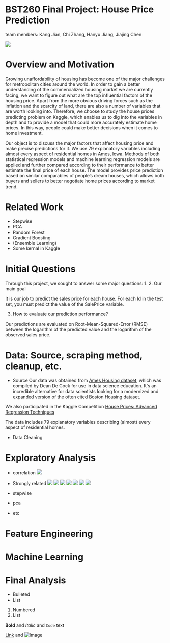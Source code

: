 # BST260 Final Project: House Price Prediction

team members:
Kang Jian,
Chi Zhang,
Hanyu Jiang,
Jiajing Chen  

![](1.jpg)

# Overview and Motivation

Growing unaffordability of housing has become one of the major challenges for metropolitan cities around the world. In order to gain a better understanding of the commercialized housing market we are currently facing, we want to figure out what are the top influential factors of the housing price. Apart from the more obvious driving forces such as the inflation and the scarcity of land, there are also a number of variables that are worth looking into. Therefore, we choose to study the house prices predicting problem on Kaggle, which enables us to dig into the variables in depth and to provide a model that could more accurately estimate home prices. In this way, people could make better decisions when it comes to home investment.

Our object is to discuss the major factors that affect housing price and make precise predictions for it. We use 79 explanatory variables including almost every aspect of residential homes in Ames, Iowa. Methods of both statistical regression models and machine learning regression models are applied and further compared according to their performance to better estimate the final price of each house. The model provides price prediction based on similar comparables of people’s dream houses, which allows both buyers and sellers to better negotiate home prices according to market trend. 


# Related Work

- Stepwise
- PCA
- Random Forest
- Gradient Boosting
- (Ensemble Learning)
- Some kernal in Kaggle


# Initial Questions
Through this project, we sought to answer some major questions: 
1.
2. Our main goal 

It is our job to predict the sales price for each house. For each Id in the test set, you must predict the value of the SalePrice variable. 

3. How to evaluate our prediction performance?

Our predictions are evaluated on Root-Mean-Squared-Error (RMSE) between the logarithm of the predicted value and the logarithm of the observed sales price.


# Data: Source, scraping method, cleanup, etc.

- Source
Our data was obtained from [Ames Housing dataset](https://ww2.amstat.org/publications/jse/v19n3/decock.pdf), which was compiled by Dean De Cock for use in data science education. It's an incredible alternative for data scientists looking for a modernized and expanded version of the often cited Boston Housing dataset. 

We also participated in the Kaggle Competition [House Prices: Advanced Regression Techniques](https://www.kaggle.com/c/house-prices-advanced-regression-techniques) 

The data includes 79 explanatory variables describing (almost) every aspect of residential homes. 

- Data Cleaning

# Exploratory Analysis
- correlation
![](cor.png)
- Strongly related
![](vk.png)
![](v0.png)
![](v1.png)
![](v2.png)
![](v3.png)
![](v4.png)
![](v5.png)

- stepwise
- pca
- etc

# Feature Engineering


# Machine Learning

# Final Analysis






- Bulleted
- List

1. Numbered
2. List

**Bold** and _Italic_ and `Code` text

[Link](url) and ![Image](src)
```
